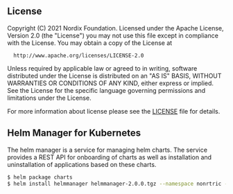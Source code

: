 ## License
Copyright (C) 2021 Nordix Foundation.
Licensed under the Apache License, Version 2.0 (the "License")
you may not use this file except in compliance with the License.
You may obtain a copy of the License at

      http://www.apache.org/licenses/LICENSE-2.0

Unless required by applicable law or agreed to in writing, software
distributed under the License is distributed on an "AS IS" BASIS,
WITHOUT WARRANTIES OR CONDITIONS OF ANY KIND, either express or implied.
See the License for the specific language governing permissions and
limitations under the License.

For more information about license please see the [LICENSE](LICENSE.txt) file for details.

## Helm Manager for Kubernetes
The helm manager is a service for managing helm charts.  The service provides a REST API for onboarding of charts as well as installation and uninstallation of applications based on these charts.

```bash
$ helm package charts
$ helm install helmmanager helmmanager-2.0.0.tgz --namespace nonrtric -f overridefile.yaml
```